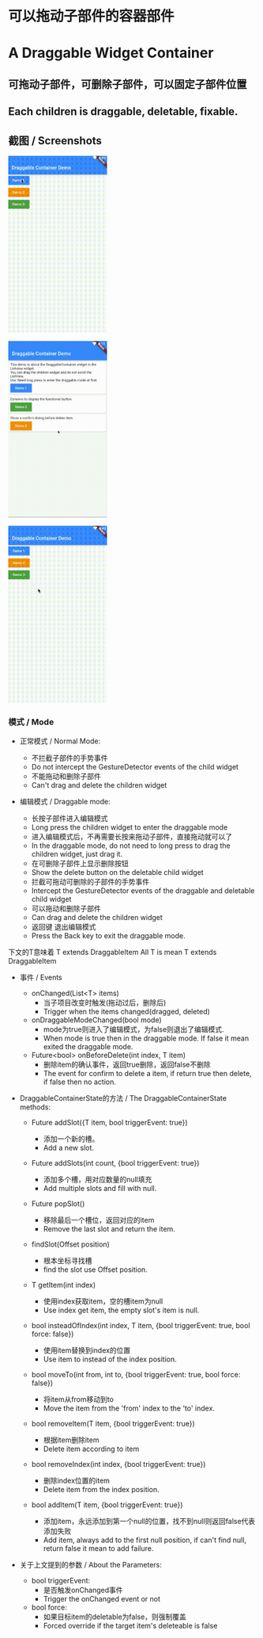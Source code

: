 # 可以拖动子部件的容器部件
# A Draggable Widget Container 

## 可拖动子部件，可删除子部件，可以固定子部件位置
## Each children is draggable, deletable, fixable.

## 截图 / Screenshots

[<img src="https://github.com/gzlock/images/raw/master/flutter_draggable_container/1.gif" width="200">](https://github.com/gzlock/images/raw/master/flutter_draggable_container/1.gif)

[<img src="https://github.com/gzlock/images/raw/master/flutter_draggable_container/2.gif" width="200">](https://github.com/gzlock/images/raw/master/flutter_draggable_container/2.gif)

[<img src="https://github.com/gzlock/images/raw/master/flutter_draggable_container/3.gif" width="200">](https://github.com/gzlock/images/raw/master/flutter_draggable_container/3.gif)

### 模式 / Mode

- 正常模式 / Normal Mode:
    - 不拦截子部件的手势事件
    - Do not intercept the GestureDetector events of the child widget
    - 不能拖动和删除子部件
    - Can't drag and delete the children widget
    
- 编辑模式 / Draggable mode:
    - 长按子部件进入编辑模式
    - Long press the children widget to enter the draggable mode
    - 进入编辑模式后，不再需要长按来拖动子部件，直接拖动就可以了
    - In the draggable mode, do not need to long press to drag the children widget,
      just drag it.
    - 在可删除子部件上显示删除按钮
    - Show the delete button on the deletable child widget
    - 拦截可拖动可删除的子部件的手势事件
    - Intercept the GestureDetector events of the draggable and deletable child widget
    - 可以拖动和删除子部件
    - Can drag and delete the children widget
    - 返回键 退出编辑模式
    - Press the Back key to exit the draggable mode.
    
下文的T意味着 T extends DraggableItem
All T is mean T extends DraggableItem
    
- 事件 / Events
    - onChanged(List\<T\> items)
        - 当子项目改变时触发(拖动过后，删除后)
        - Trigger when the items changed(dragged, deleted)
    - onDraggableModeChanged(bool mode)
        - mode为true则进入了编辑模式，为false则退出了编辑模式.
        - When mode is true then in the draggable mode. If false it mean exited the draggable mode.
    - Future\<bool\> onBeforeDelete(int index, T item)
        - 删除item的确认事件，返回true删除，返回false不删除
        - The event for confirm to delete a item, if return true then delete, if false then no action.

- DraggableContainerState的方法 / The DraggableContainerState methods:
    - Future<void> addSlot({T item, bool triggerEvent: true})
        - 添加一个新的槽。        
        - Add a new slot.
    - Future<void> addSlots(int count, {bool triggerEvent: true})
        - 添加多个槽，用对应数量的null填充
        - Add multiple slots and fill with null.    
    - Future<T> popSlot()
        - 移除最后一个槽位，返回对应的item
        - Remove the last slot and return the item.
    - findSlot(Offset position)
        - 根本坐标寻找槽
        - find the slot use Offset position.
        
    - T getItem(int index)
        - 使用index获取item，空的槽item为null
        - Use index get item, the empty slot's item is null.
    - bool insteadOfIndex(int index, T item, {bool triggerEvent: true, bool force: false})
        - 使用item替换到index的位置
        - Use item to instead of the index position.
    - bool moveTo(int from, int to, {bool triggerEvent: true, bool force: false})
        - 将item从from移动到to
        - Move the item from the 'from' index to the 'to' index.
    - bool removeItem(T item, {bool triggerEvent: true})
        - 根据item删除item
        - Delete item according to item
    - bool removeIndex(int index, {bool triggerEvent: true})
        - 删除index位置的item
        - Delete item from the index position.
    - bool addItem(T item, {bool triggerEvent: true})
        - 添加item，永远添加到第一个null的位置，找不到null则返回false代表添加失败
        - Add item, always add to the first null position, if can't find null, return false it mean to add failure.
    
- 关于上文提到的参数 / About the Parameters:
    - bool triggerEvent:
        - 是否触发onChanged事件
        - Trigger the onChanged event or not
    - bool force:
        - 如果目标item的deletable为false，则强制覆盖
        - Forced override if the target item's deleteable is false